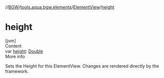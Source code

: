 //[BGW](../../../index.md)/[tools.aqua.bgw.elements](../index.md)/[ElementView](index.md)/[height](height.md)



# height  
[jvm]  
Content  
var [height](height.md): [Double](https://kotlinlang.org/api/latest/jvm/stdlib/kotlin/-double/index.html)  
More info  


Sets the Height for this ElementView. Changes are rendered directly by the framework.

  



